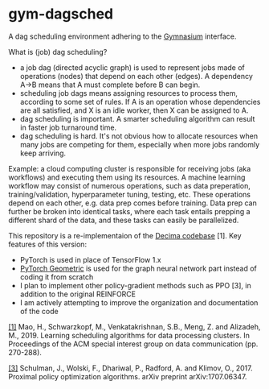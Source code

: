 # gym-dagsched

A dag scheduling environment adhering to the [Gymnasium](https://github.com/Farama-Foundation/Gymnasium) interface.

What is (job) dag scheduling?
- a job dag (directed acyclic graph) is used to represent jobs made of operations (nodes) that depend on each other (edges). A dependency A->B means that A must complete before B can begin.
- scheduling job dags means assigning resources to process them, according to some set of rules. If A is an operation whose dependencies are all satisfied, and X is an idle worker, then X can be assigned to A.
- dag scheduling is important. A smarter scheduling algorithm can result in faster job turnaround time.
- dag scheduling is hard. It's not obvious how to allocate resources when many jobs are competing for them, especially when more jobs randomly keep arriving.

Example: a cloud computing cluster is responsible for receiving jobs (aka workflows) and executing them using its resources. A machine learning workflow may consist of numerous operations, such as data preperation, training/validation, hyperparameter tuning, testing, etc. These operations depend on each other, e.g. data prep comes before training. Data prep can further be broken into identical tasks, where each task entails prepping a different shard of the data, and these tasks can easily be parallelized.

This repository is a re-implementaion of the [Decima codebase](https://github.com/hongzimao/decima-sim) [1]. Key features of this version:
- PyTorch is used in place of TensorFlow 1.x 
- [PyTorch Geometric](https://github.com/pyg-team/pytorch_geometric) is used for the graph neural network part instead of coding it from scratch
- I plan to implement other policy-gradient methods such as PPO [3], in addition to the original REINFORCE
- I am actively attempting to improve the organization and documentation of the code

[[1]](https://dl.acm.org/doi/abs/10.1145/3341302.3342080) Mao, H., Schwarzkopf, M., Venkatakrishnan, S.B., Meng, Z. and Alizadeh, M., 2019. Learning scheduling algorithms for data processing clusters. In Proceedings of the ACM special interest group on data communication (pp. 270-288).

[[3]](https://arxiv.org/pdf/1707.06347.pdf) Schulman, J., Wolski, F., Dhariwal, P., Radford, A. and Klimov, O., 2017. Proximal policy optimization algorithms. arXiv preprint arXiv:1707.06347.





